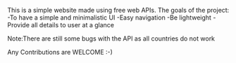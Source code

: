 This is a simple website made using free web APIs.
The goals of the project:
-To have a simple and minimalistic UI
-Easy navigation
-Be lightweight
-Provide all details to user at a glance

Note:There are still some bugs with the API as all countries do not work

Any Contributions are WELCOME :-)
